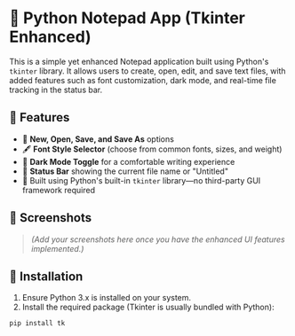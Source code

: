 # 📝 Python Notepad App (Tkinter Enhanced)

This is a simple yet enhanced Notepad application built using Python's `tkinter` library. It allows users to create, open, edit, and save text files, with added features such as font customization, dark mode, and real-time file tracking in the status bar.

## 🚀 Features

- 📁 **New, Open, Save, and Save As** options
- 🖋️ **Font Style Selector** (choose from common fonts, sizes, and weight)
- 🌙 **Dark Mode Toggle** for a comfortable writing experience
- 📌 **Status Bar** showing the current file name or "Untitled"
- 🧩 Built using Python's built-in `tkinter` library—no third-party GUI framework required

## 📸 Screenshots

> *(Add your screenshots here once you have the enhanced UI features implemented.)*

## 🔧 Installation

1. Ensure Python 3.x is installed on your system.
2. Install the required package (Tkinter is usually bundled with Python):

```bash
pip install tk
